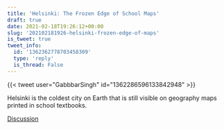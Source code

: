 ```yaml
---
title: 'Helsinki: The Frozen Edge of School Maps'
draft: true
date: 2021-02-18T19:26:12+00:00
slug: '202102181926-helsinki-frozen-edge-of-maps'
is_tweet: true
tweet_info:
  id: '1362362778703458309'
  type: 'reply'
  is_thread: False
---
```




{{< tweet user="GabbbarSingh" id="1362286596133842948" >}}

Helsinki is the coldest city on Earth that is still visible on geography maps printed in school textbooks.

[Discussion](https://x.com/sytelus/status/1362362778703458309)
